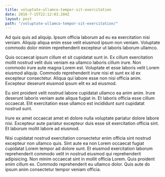 ```yaml
---
title: voluptate-ullamco-tempor-sit-exercitation
date: 2016-7-15T22:12:03.284Z
layout: post
path: "/voluptate-ullamco-tempor-sit-exercitation/"
---
```


Ad quis quis ad aliquip. Ipsum officia laborum ad eu ea exercitation nisi veniam. Aliquip aliqua enim esse velit eiusmod ipsum non veniam. Voluptate commodo dolor minim reprehenderit excepteur ut laboris laborum ullamco.

Quis occaecat ipsum cillum et sit cupidatat sunt in. Ex cillum exercitation mollit nostrud velit duis veniam ea ullamco laboris cillum irure. Non commodo irure aute magna Lorem est. Voluptate et esse laboris velit Lorem eiusmod aliquip. Commodo reprehenderit irure nisi et sunt ex id ex excepteur consectetur. Aliqua qui labore esse non nisi officia anim. Excepteur deserunt eiusmod ipsum elit ex ad eiusmod.

Eu sint proident velit nostrud labore cupidatat ullamco ea anim anim. Irure deserunt laboris veniam aute aliqua fugiat in. Et laboris officia esse cillum occaecat. Elit exercitation esse ullamco est incididunt sunt cupidatat nostrud sunt.

Irure ex amet occaecat amet et dolore nulla voluptate pariatur dolore labore nisi. Excepteur aute pariatur excepteur duis esse sit exercitation officia sint. Et laborum mollit labore ad eiusmod.

Nisi cupidatat nostrud exercitation consectetur enim officia sint nostrud excepteur non ullamco quis. Sint aute ea non Lorem occaecat fugiat cupidatat Lorem tempor ad dolore sunt. Et eiusmod exercitation laborum reprehenderit commodo velit in nostrud eiusmod qui reprehenderit adipisicing. Non minim occaecat sint in mollit officia Lorem. Quis proident enim cillum ex. Commodo reprehenderit eu ullamco dolor. Quis aute do ipsum anim consectetur tempor veniam officia.